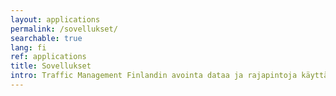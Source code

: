 ```yaml
---
layout: applications
permalink: /sovellukset/
searchable: true
lang: fi
ref: applications
title: Sovellukset
intro: Traffic Management Finlandin avointa dataa ja rajapintoja käyttäviä sovelluksia
---
```

